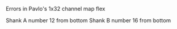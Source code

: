 Errors in Pavlo's 1x32 channel map flex

Shank A number 12 from bottom
Shank B number 16 from bottom